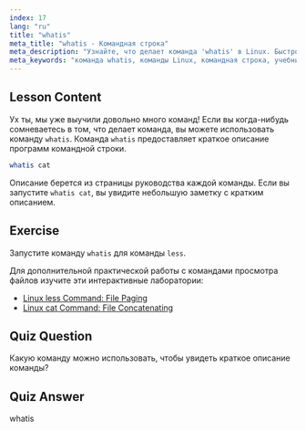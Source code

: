 ```yaml
---
index: 17
lang: "ru"
title: "whatis"
meta_title: "whatis - Командная строка"
meta_description: "Узнайте, что делает команда 'whatis' в Linux. Быстро получайте краткие описания команд. Важно для новичков, чтобы понять команды Linux."
meta_keywords: "команда whatis, команды Linux, командная строка, учебник Linux, Linux для начинающих, описание команды, руководство Linux"
---
```


## Lesson Content

Ух ты, мы уже выучили довольно много команд! Если вы когда-нибудь сомневаетесь в том, что делает команда, вы можете использовать команду `whatis`. Команда `whatis` предоставляет краткое описание программ командной строки.

```bash
whatis cat
```

Описание берется из страницы руководства каждой команды. Если вы запустите `whatis cat`, вы увидите небольшую заметку с кратким описанием.

## Exercise

Запустите команду `whatis` для команды `less`.

Для дополнительной практической работы с командами просмотра файлов изучите эти интерактивные лаборатории:

- [Linux less Command: File Paging](https://labex.io/ru/labs/linux-linux-less-command-file-paging-214301)
- [Linux cat Command: File Concatenating](https://labex.io/ru/labs/linux-linux-cat-command-file-concatenating-210986)

## Quiz Question

Какую команду можно использовать, чтобы увидеть краткое описание команды?

## Quiz Answer

whatis
